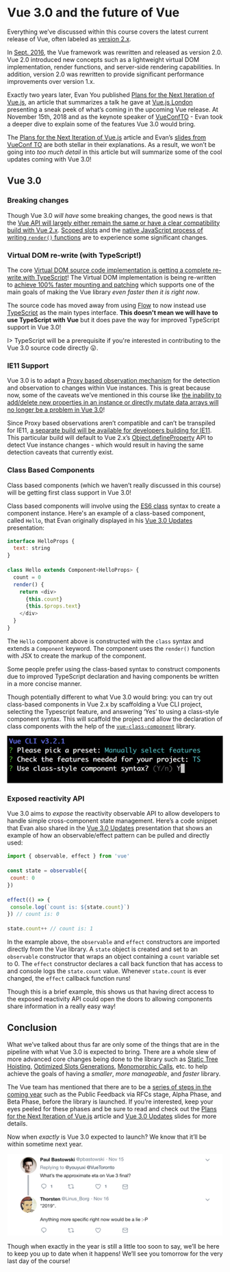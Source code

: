 # Vue 3.0 and the future of Vue

Everything we’ve discussed within this course covers the latest current release of Vue, often labeled as [version 2.x](https://github.com/vuejs/vue/releases).

In [Sept. 2016](https://medium.com/the-vue-point/vue-2-0-is-here-ef1f26acf4b8), the Vue framework was rewritten and released as version 2.0. Vue 2.0 introduced new concepts such as a lightweight virtual DOM implementation, render functions, and server-side rendering capabilities. In addition, version 2.0 was rewritten to provide significant performance improvements over version 1.x.

Exactly two years later, Evan You published [Plans for the Next Iteration of Vue.js](https://medium.com/the-vue-point/plans-for-the-next-iteration-of-vue-js-777ffea6fabf), an article that summarizes a talk he gave at [Vue.js London](https://vuejs.london/summary/) presenting a sneak peek of what’s coming in the upcoming Vue release. At November 15th, 2018 and as the keynote speaker of [VueConfTO](https://vuetoronto.com/schedule/) - Evan took a deeper dive to explain some of the features Vue 3.0 would bring.

The [Plans for the Next Iteration of Vue.js](https://medium.com/the-vue-point/plans-for-the-next-iteration-of-vue-js-777ffea6fabf) article and Evan’s [slides from VueConf TO](https://docs.google.com/presentation/d/1yhPGyhQrJcpJI2ZFvBme3pGKaGNiLi709c37svivv0o/edit) are both stellar in their explanations. As a result, we won’t be going into _too much detail_ in this article but will summarize some of the cool updates coming with Vue 3.0!

## Vue 3.0

### Breaking changes

Though Vue 3.0 _will have_ some breaking changes, the good news is that the [Vue API will largely either remain the same or have a clear compatibility build with Vue 2.x](https://medium.com/the-vue-point/plans-for-the-next-iteration-of-vue-js-777ffea6fabf#f25a). [Scoped slots](https://vuejs.org/v2/guide/components-slots.html#Scoped-Slots) and the [native JavaScript process of writing `render()` functions](https://vuejs.org/v2/guide/render-function.html#Basics) are to experience some significant changes.

### Virtual DOM re-write (with TypeScript!)

The core [Virtual DOM source code implementation is getting a complete re-write with TypeScript](https://medium.com/the-vue-point/plans-for-the-next-iteration-of-vue-js-777ffea6fabf)! The Virtual DOM implementation is being re-written to [achieve 100% faster mounting and patching](https://docs.google.com/presentation/d/1yhPGyhQrJcpJI2ZFvBme3pGKaGNiLi709c37svivv0o/edit#slide=id.g42acc26207_0_108) which supports one of the main goals of making the Vue library _even faster then it is right now_.

The source code has moved away from using [Flow](https://flow.org/) to now instead use [TypeScript](https://www.typescriptlang.org/) as the main types interface. __This doesn't mean we will have to use TypeScript with Vue__ but it does pave the way for improved TypeScript support in Vue 3.0!

I> TypeScript will be a prerequisite if you're interested in contributing to the Vue 3.0 source code directly 😛.

### IE11 Support

Vue 3.0 is to adapt a [Proxy based observation mechanism](https://developer.mozilla.org/en-US/docs/Web/JavaScript/Reference/Global_Objects/Proxy) for the detection and observation to changes within Vue instances. This is great because now, some of the caveats we’ve mentioned in this course like [the inability to add/delete new properties in an instance or directly mutate data arrays will no longer be a problem in Vue 3.0](https://medium.com/the-vue-point/plans-for-the-next-iteration-of-vue-js-777ffea6fabf#ba44)!

Since Proxy based observations aren’t compatible and can’t be transpiled for IE11, [a separate build will be available for developers building for IE11](https://medium.com/the-vue-point/plans-for-the-next-iteration-of-vue-js-777ffea6fabf#df62). This particular build will default to Vue 2.x’s [Object.defineProperty](https://developer.mozilla.org/en-US/docs/Web/JavaScript/Reference/Global_Objects/Object/defineProperty) API to detect Vue instance changes - which would result in having the same detection caveats that currently exist.

### Class Based Components

Class based components (which we haven’t really discussed in this course) will be getting first class support in Vue 3.0!

Class based components will involve using the [ES6 class](https://developer.mozilla.org/en-US/docs/Web/JavaScript/Reference/Classes) syntax to create a component instance. Here's an example of a class-based component, called `Hello`, that Evan originally displayed in his [Vue 3.0 Updates](https://docs.google.com/presentation/d/1yhPGyhQrJcpJI2ZFvBme3pGKaGNiLi709c37svivv0o/edit#slide=id.g4689c30700_0_35) presentation:

```javascript
interface HelloProps {
  text: string
}

class Hello extends Component<HelloProps> {
  count = 0
  render() {
    return <div>
      {this.count}
      {this.$props.text}
    </div>
  }
}
```

The `Hello` component above is constructed with the `class` syntax and extends a `Component` keyword. The component uses the `render()` function with JSX to create the markup of the component.

Some people prefer using the class-based syntax to construct components due to improved TypeScript declaration and having components be written in a more concise manner.

Though potentially different to what Vue 3.0 would bring: you can try out class-based components in Vue 2.x by scaffolding a Vue CLI project, selecting the Typescript feature, and answering ‘Yes’ to using a class-style component syntax. This will scaffold the project and allow the declaration of class components with the help of the  [`vue-class-component`](https://github.com/vuejs/vue-class-component) library.

![](./public/assets/vue-cli-class-components.png)

### Exposed reactivity API

Vue 3.0 aims to _expose_ the reactivity observable API to allow developers to handle simple cross-component state management. Here’s a code snippet that Evan also shared in the [Vue 3.0 Updates](https://docs.google.com/presentation/d/1yhPGyhQrJcpJI2ZFvBme3pGKaGNiLi709c37svivv0o/edit#slide=id.g4689c30700_0_30) presentation that shows an example of how an observable/effect pattern can be pulled and directly used:

```javascript
import { observable, effect } from 'vue'

const state = observable({
 count: 0
})

effect(() => {
 console.log(`count is: ${state.count}`)
}) // count is: 0

state.count++ // count is: 1
```

In the example above, the `observable` and `effect` constructors are imported directly from the Vue library. A `state` object is created and set to an `observable` constructor that wraps an object containing a `count` variable set to 0. The `effect` constructor declares a call back function that has access to and console logs the `state.count` value. Whenever `state.count` is ever changed, the `effect` callback function runs!

Though this is a brief example, this shows us that having direct access to the exposed reactivity API could open the doors to allowing components share information in a really easy way!

## Conclusion

What we’ve talked about thus far are only some of the things that are in the pipeline with what Vue 3.0 is expected to bring. There are a whole slew of more advanced core changes being done to the library such as [Static Tree Hoisting](https://docs.google.com/presentation/d/1yhPGyhQrJcpJI2ZFvBme3pGKaGNiLi709c37svivv0o/edit#slide=id.g4689c30700_0_114), [Optimized Slots Generations](https://docs.google.com/presentation/d/1yhPGyhQrJcpJI2ZFvBme3pGKaGNiLi709c37svivv0o/edit#slide=id.g4689c30700_0_104), [Monomorphic Calls](https://docs.google.com/presentation/d/1yhPGyhQrJcpJI2ZFvBme3pGKaGNiLi709c37svivv0o/edit#slide=id.g4689c30700_0_93), etc. to help achieve the goals of having a _smaller_, _more manageable_, and _faster_ library.

The Vue team has mentioned that there are to be a [series of steps in the coming year](https://medium.com/the-vue-point/plans-for-the-next-iteration-of-vue-js-777ffea6fabf#4cbf) such as the Public Feedback via RFCs stage, Alpha Phase, and Beta Phase, before the library is launched. If you’re interested, keep your eyes peeled for these phases and be sure to read and check out the [Plans for the Next Iteration of Vue.js](https://medium.com/the-vue-point/plans-for-the-next-iteration-of-vue-js-777ffea6fabf) article and [Vue 3.0 Updates](https://docs.google.com/presentation/d/1yhPGyhQrJcpJI2ZFvBme3pGKaGNiLi709c37svivv0o/edit) slides for more details.

Now when _exactly_ is Vue 3.0 expected to launch? We know that it’ll be within sometime next year.

![](./public/assets/tweet-vue-3-question.png)

Though when exactly in the year is still a little too soon to say, we’ll be here to keep you up to date when it happens! We’ll see you tomorrow for the very last day of the course!
